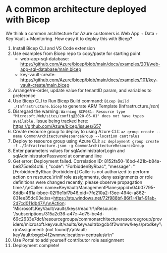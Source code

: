 # A common architecture deployed with Bicep
We think a common architecture for Azure customers is Web App + Data + Key Vault + Monitoring. How easy it to deploy this with Bicep?

1. Install Bicep CLI and VS Code extension
2. Use examples from Bicep repo to copy/paste for starting point
   - web-app-sql-database: https://github.com/Azure/bicep/blob/main/docs/examples/201/web-app-sql-database/main.bicep
   - key-vault-create: https://github.com/Azure/bicep/blob/main/docs/examples/101/key-vault-create/main.bicep
3. Arrange/re-order, update value for tenantID param, and variables to preference
4. Use Bicep CLI to Run Bicep Build command: ``` Bicep Build ./Infrastructure.bicep ``` to generate ARM Template (Infrastructure._json_)
5. Disregard the warning: ``` Warning BCP081: Resource type "Microsoft.Web/sites/config@2020-06-01" does not have types available. ```
   Issue being tracked here: https://github.com/Azure/bicep/issues/657
6. Create resource group to deploy to using Azure CLI: ``` az group create --name CommonArchitectureResourceGroup --location centralus ```
6. Deploy to resource group using Azure CLI: ``` az deployment group create -f ./Infrastructure.json -g CommonArchitectureResourceGroup ```
7. Enter parameters values for sqlAdministratorLogin and sqlAdministratorPassword at command line
8. Get error: 
            Deployment failed. Correlation ID: 8152fa50-16bd-421b-b84a-be875de84c16. {
            "code": "ForbiddenByRbac",
            "message": "[ForbiddenByRbac (Forbidden)] Caller is not authorized to perform action on resource.\r\nIf role assignments, deny assignments or role definitions were changed recently, please observe propagation time.\r\nCaller: name=KeyVault/ManagementPlane;appid=04b07795-8ddb-461a-bbee-02f9e1bf7b46;oid=7fe210a2-f3ee-494c-a862-831ee35dc03e;iss=https://sts.windows.net/72f988bf-86f1-41af-91ab-2d7cd011db47/\r\nAction: 'Microsoft.KeyVault/vaults/keys/read'\r\nResource: '/subscriptions/315a2d36-a47c-4d75-be4d-69c2633e7dcf/resourcegroups/commonarchitectureresourcegroup/providers/microsoft.keyvault/vaults/keyvaultrbxgcb4f2wnmw/keys/prodkey'\r\nAssignment: (not found)\r\nVault: keyVaultrbxgcb4f2wnmw;location=centralus\r\n"
9. Use Portal to add yourself contributor role assignment  
10. Deployment complete!